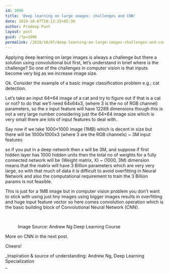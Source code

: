 ```yaml
---
id: 2096
title: 'Deep learning on large images: challenges and CNN'
date: 2019-10-07T20:13:25+05:30
author: Pradeep Pant
layout: post
guid: /?p=2096
permalink: /2019/10/07/deep-learning-on-large-images-challenges-and-cnn/
---
```

Applying deep learning on large images is always a challenge but there a solution using convolutional but first, let&#8217;s understand in brief where is the challenge? So one of the challenges in computer vision is that inputs become very big as we increase image size. 

Ok. Consider the example of a basic image classification problem e.g.; cat detection.

Let&#8217;s take an input 64&#215;64 image of a cat and try to figure out if that is a cat or not? to do that we&#8217;ll need 64x64x3, (where 3 is the no of RGB channel) parameters, so the x input feature will have 12288 dimensions though this is not a very large number considering just the 64&#215;64 image size which is very small there are lots of input features to deal with..

Say now if we take 1000&#215;1000 image (1MB) which is decent in size but there will be 1000x1000x3 (where 3 are the RGB channels) ~ 3M input features

so if you put in a deep network then x will be 3M, and suppose if first hidden layer has 1000 hidden units then the total no of weights for a fully connected network will be (Weight matrix, X) ~ (1000, 3M) dimension means that the matrix will have 3 Billion parameters which are very very large, so with that much of data it is difficult to avoid overfitting in Neural Network and also the computational requirement to train the 3 Billion params is not feasible. 

This is just for a 1MB image but in computer vision problem you don&#8217;t want to stick with using just tiny images using bigger images results in overfitting and huge input feature vector so here comes convolution operation which is the basic building block of Convolutional Neural Network (CNN).<figure class="wp-block-image">

<img src="/wp-content/uploads/2019/10/deep_learning_on_large_images-1024x580.png" alt="" class="wp-image-2106" srcset="/wp-content/uploads/2019/10/deep_learning_on_large_images-1024x580.png 1024w, /wp-content/uploads/2019/10/deep_learning_on_large_images-300x170.png 300w, /wp-content/uploads/2019/10/deep_learning_on_large_images-768x435.png 768w, /wp-content/uploads/2019/10/deep_learning_on_large_images.png 1145w" sizes="(max-width: 1024px) 100vw, 1024px" /> <figcaption>Image Source: Andrew Ng Deep Learning Course</figcaption></figure> 

  
  
More on CNN in the next post.

Cheers!

_Inspiration & source of understanding: Andrew Ng, Deep Learning Specialization  
_